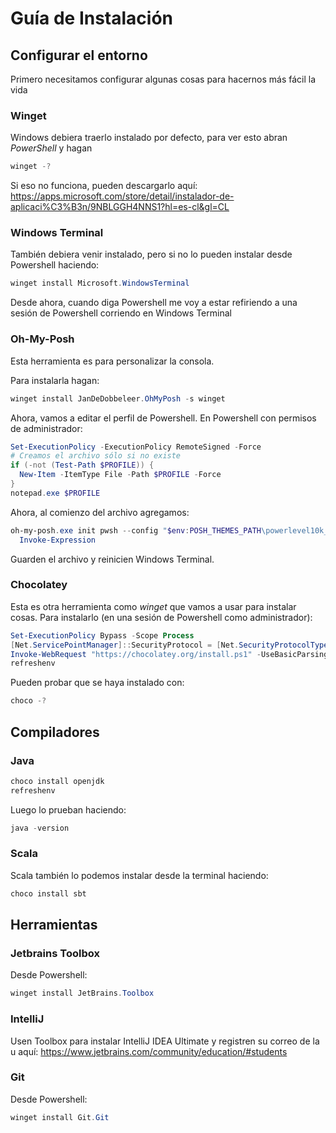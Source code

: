# Guía de Instalación

## Configurar el entorno

Primero necesitamos configurar algunas cosas para hacernos más fácil la vida

### Winget

Windows debiera traerlo instalado por defecto, para ver esto abran *PowerShell* y hagan

```powershell
winget -?
```

Si eso no funciona, pueden descargarlo aquí: https://apps.microsoft.com/store/detail/instalador-de-aplicaci%C3%B3n/9NBLGGH4NNS1?hl=es-cl&gl=CL

### Windows Terminal

También debiera venir instalado, pero si no lo pueden instalar desde Powershell haciendo:

```powershell
winget install Microsoft.WindowsTerminal
```

Desde ahora, cuando diga Powershell me voy a estar refiriendo a una sesión de Powershell corriendo
en Windows Terminal

### Oh-My-Posh

Esta herramienta es para personalizar la consola.

Para instalarla hagan:

```powershell
winget install JanDeDobbeleer.OhMyPosh -s winget
```

Ahora, vamos a editar el perfil de Powershell.
En Powershell con permisos de administrador:

```powershell
Set-ExecutionPolicy -ExecutionPolicy RemoteSigned -Force
# Creamos el archivo sólo si no existe
if (-not (Test-Path $PROFILE)) {
  New-Item -ItemType File -Path $PROFILE -Force
}
notepad.exe $PROFILE
```

Ahora, al comienzo del archivo agregamos:
```powershell
oh-my-posh.exe init pwsh --config "$env:POSH_THEMES_PATH\powerlevel10k_rainbow.omp.json" | `
  Invoke-Expression
```

Guarden el archivo y reinicien Windows Terminal.

### Chocolatey

Esta es otra herramienta como *winget* que vamos a usar para instalar cosas.
Para instalarlo (en una sesión de Powershell como administrador):

```powershell
Set-ExecutionPolicy Bypass -Scope Process
[Net.ServicePointManager]::SecurityProtocol = [Net.SecurityProtocolType]::Tls12
Invoke-WebRequest "https://chocolatey.org/install.ps1" -UseBasicParsing | Invoke-Expression
refreshenv
```

Pueden probar que se haya instalado con:
```powershell
choco -?
```

## Compiladores

### Java

```powershell
choco install openjdk
refreshenv
```

Luego lo prueban haciendo:

```powershell
java -version
```

### Scala

Scala también lo podemos instalar desde la terminal haciendo:
```powershell
choco install sbt
```


## Herramientas

### Jetbrains Toolbox

Desde Powershell:

```powershell
winget install JetBrains.Toolbox
```

### IntelliJ

Usen Toolbox para instalar IntelliJ IDEA Ultimate y registren su correo de la u aquí: https://www.jetbrains.com/community/education/#students

### Git

Desde Powershell:

```powershell
winget install Git.Git
```

